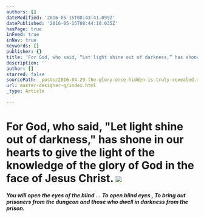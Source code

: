 ```yaml
---
authors: []
dateModified: '2016-05-15T08:43:41.099Z'
datePublished: '2016-05-15T08:44:10.035Z'
hasPage: true
inFeed: true
inNav: true
keywords: []
publisher: {}
title: 'For God, who said, “Let light shine out of darkness,” has shone in our hearts to give the light of the knowledge of the glory of God in the face of Jesus Christ. '
description: ''
author: []
starred: false
sourcePath: _posts/2016-04-29-the-glory-once-hidden-is-truly-revealed.md
url: master-designer-g/index.html
_type: Article

---
```

# For God, who said, "Let light shine out of darkness," has shone in our hearts to give the light of the knowledge of the glory of God in the face of Jesus Christ. ![](https://the-grid-user-content.s3-us-west-2.amazonaws.com/10797a56-1cd1-4d84-983b-7f95d33f57d7.jpg)

_**You will open the eyes of the blind ... To open blind eyes , To bring out prisoners from the dungeon and those who dwell in darkness from the prison.**_